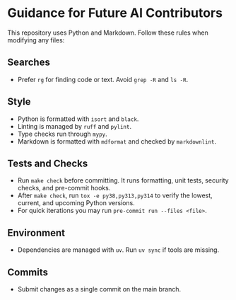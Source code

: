 # Guidance for Future AI Contributors

This repository uses Python and Markdown. Follow these rules when modifying any files:

## Searches
- Prefer `rg` for finding code or text. Avoid `grep -R` and `ls -R`.

## Style
- Python is formatted with `isort` and `black`.
- Linting is managed by `ruff` and `pylint`.
- Type checks run through `mypy`.
- Markdown is formatted with `mdformat` and checked by `markdownlint`.

## Tests and Checks
- Run `make check` before committing. It runs formatting, unit tests, security checks, and pre-commit hooks.
- After `make check`, run `tox -e py38,py313,py314` to verify the lowest, current, and upcoming Python versions.
- For quick iterations you may run `pre-commit run --files <file>`.

## Environment
- Dependencies are managed with `uv`. Run `uv sync` if tools are missing.

## Commits
- Submit changes as a single commit on the main branch.

